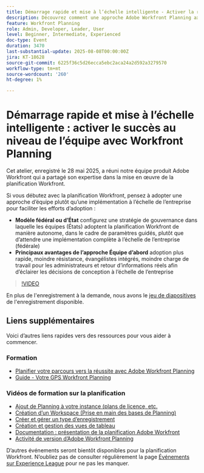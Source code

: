 ```yaml
---
title: Démarrage rapide et mise à l’échelle intelligente - Activer la réussite au niveau de l’équipe avec Workfront Planning
description: Découvrez comment une approche Adobe Workfront Planning axée sur l’équipe accélère l’adoption, réduit la résistance et crée une base évolutive pour le succès de l’entreprise dans son ensemble.
feature: Workfront Planning
role: Admin, Developer, Leader, User
level: Beginner, Intermediate, Experienced
doc-type: Event
duration: 3470
last-substantial-update: 2025-08-08T00:00:00Z
jira: KT-18628
source-git-commit: 6225f36c5d26ecca5ebc2aca24a2d592a3279570
workflow-type: tm+mt
source-wordcount: '260'
ht-degree: 1%

---
```



# Démarrage rapide et mise à l’échelle intelligente : activer le succès au niveau de l’équipe avec Workfront Planning

Cet atelier, enregistré le 28 mai 2025, a réuni notre équipe produit Adobe Workfront qui a partagé son expertise dans la mise en œuvre de la planification Workfront. 

Si vous débutez avec la planification Workfront, pensez à adopter une approche d’équipe plutôt qu’une implémentation à l’échelle de l’entreprise pour faciliter les efforts d’adoption : 

* **Modèle fédéral ou d’État** configurez une stratégie de gouvernance dans laquelle les équipes (États) adoptent la planification Workfront de manière autonome, dans le cadre de paramètres guidés, plutôt que d’attendre une implémentation complète à l’échelle de l’entreprise (fédérale)  
* **Principaux avantages de l’approche Équipe d’abord** adoption plus rapide, moindre résistance, évangélistes intégrés, moindre charge de travail pour les administrateurs et retour d’informations réels afin d’éclairer les décisions de conception à l’échelle de l’entreprise 

>[!VIDEO](https://video.tv.adobe.com/v/3469964/?learn=on&enablevpops)

En plus de l&#39;enregistrement à la demande, nous avons le [jeu de diapositives](https://workfront-experience.s3.us-west-2.amazonaws.com/Training/Guides/Customer+Success+at+Scale/052825+-+Start+Fast,+Scale+Smart+Activating+Team-Level+Success+with+Workfront+Planning.pdf) de l&#39;enregistrement disponible.

## Liens supplémentaires

Voici d’autres liens rapides vers des ressources pour vous aider à commencer. 

### Formation

* [Planifier votre parcours vers la réussite avec Adobe Workfront Planning](https://experienceleaguecommunities.adobe.com/t5/workfront-discussions/event-follow-up-learn-chart-your-course-to-success-with-adobe/td-p/743077?profile.language=fr)
* [Guide - Votre GPS Workfront Planning](https://workfront-experience.s3.us-west-2.amazonaws.com/Training/Guides/Customer+Success+at+Scale/Workfront+Planning+Guidebook.pdf)

### Vidéos de formation sur la planification

* [Ajout de Planning à votre instance (plans de licence, etc.](https://experienceleague.adobe.com/fr/docs/workfront-learn/tutorials-workfront/workfront-planning/add-planning-to-your-instance)
* [Création d’un Workspace (Prise en main des bases de Planning)](https://experienceleague.adobe.com/fr/docs/workfront-learn/tutorials-workfront/workfront-planning/create-a-workspace)
* [Créer et gérer un type d’enregistrement](https://experienceleague.adobe.com/fr/docs/workfront-learn/tutorials-workfront/workfront-planning/create-and-manage-a-record-type)
* [Création et gestion des vues de tableau](https://experienceleague.adobe.com/fr/docs/workfront-learn/tutorials-workfront/workfront-planning/create-and-manage-table-views)
* [Documentation : présentation de la planification Adobe Workfront](https://experienceleague.adobe.com/fr/docs/workfront/using/adobe-workfront-planning/adobe-workfront-planning-general-information/planning-overview)
* [Activité de version d’Adobe Workfront Planning](https://experienceleague.adobe.com/fr/docs/workfront/using/product-announcements/product-releases/planning-release-activity/planning-release-activity-article-index)

D’autres événements seront bientôt disponibles pour la planification Workfront. N’oubliez pas de consulter régulièrement la page [Événements sur Experience League](https://experienceleague.adobe.com/events/?lang=fr&filters=Workfront) pour ne pas les manquer.



